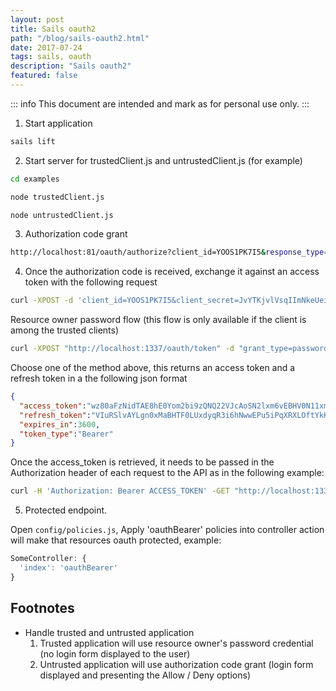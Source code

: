 ```yaml
---
layout: post
title: Sails oauth2
path: "/blog/sails-oauth2.html"
date: 2017-07-24
tags: sails, oauth
description: "Sails oauth2"
featured: false
---
```

::: info
This document are intended and mark as for personal use only.
:::

1. Start application

```bash
sails lift
```

2. Start server for trustedClient.js and untrustedClient.js (for example)

```bash
cd examples
```

```bash
node trustedClient.js
```

```bash
node untrustedClient.js
```

3. Authorization code grant

```bash
http://localhost:81/oauth/authorize?client_id=YOOS1PK7I5&response_type=code&redirect_uri=http://localhost:1338&scope=http://localhost:81
```
4. Once the authorization code is received, exchange it against an access token with the following request

```bash
curl -XPOST -d 'client_id=YOOS1PK7I5&client_secret=JvYTKjvlVsqIImNkeUeiZJbNsXWZ6s&grant_type=authorization_code&redirect_uri=http://localhost:1338&code=CODE' http://localhost:81/oauth/token
```

Resource owner password flow (this flow is only available if the client is among the trusted clients)

```bash
curl -XPOST "http://localhost:1337/oauth/token" -d "grant_type=password&client_id=CLIENT_ID&client_secret=CLIENT_SECRET&username=USERNAME&password=PASSWORD"
```

Choose one of the method above, this returns an access token and a refresh token in a the following json format

```json
{
  "access_token":"wz80aFzNidTAE8hE0Yom2bi9zQNQ22VJcAoSN2lxm6vEBHV0N11xmDiW94Q3LZCsACv41H2CPhKeUO95vydzNbSytlyc6BGMRhbYQ5cqRK4klNxect3p6wim1O8COV1rplbcRO99QCBuRDPLo9aS92ThtSjqZK3mCceFabiy566EctdVT8xSBpwzCyqWw9tONedgIrEsL8SMdPNL8hVvDNJ7W77DE2nOZnFhrFYciS7RccPkc7vVuYcJ4Q49xEM",
  "refresh_token":"VIuRSlvAYLgn0xMaBHTF0LUxdyqR3i6hNwwEPu5iPqXRXLOftYkKQRuRfMhPqSAaY3Ym1gVKYQqtKrUQLg5xOB0MzBucEMd21Gzy0b5karTuuUrQTPzF96uCztOh37tQxplX9OQSlcO96N7N3RgN06nJxMLFQRZIalZkTtpRBSJc7Vs79tDkOv8dm95WSdYefnfoOuJSeUtc3D5d2XiEWXkjUHS8O5vm9rRhoGrpNAUHfijdLIYR6QzY3urAV5AI",
  "expires_in":3600,
  "token_type":"Bearer"
}
```

Once the access_token is retrieved, it needs to be passed in the Authorization header of each request to the API as in the following example:

```bash
curl -H 'Authorization: Bearer ACCESS_TOKEN' -GET "http://localhost:1337/api/info
```

5. Protected endpoint.

Open `config/policies.js`, Apply 'oauthBearer' policies into controller action will make that resources oauth protected, example:

```JavaScript
SomeController: {
  'index': 'oauthBearer'
}
```


## Footnotes

- Handle trusted and untrusted application
  1. Trusted application will use resource owner's password credential (no login form displayed to the user)
  2. Untrusted application will use authorization code grant (login form displayed and presenting the Allow / Deny options)
